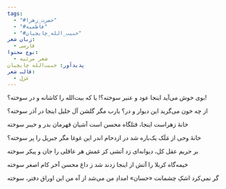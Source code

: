 ```yaml
---
tags:
  - "#حضرت_زهرا"
  - "#فاطمیه"
  - "#حبیب_الله_چایچیان"
زبان شعر:
  - فارسی
نوع محتوا:
  - شعر مرثیه
پدیدآور: حبیب‌الله چایچیان
قالب شعر:
  - غزل
---
```

بوی خوش می‌آید اینجا عود و عنبر سوخته؟!
یا که بیت‌الله را کاشانه و در سوخته؟!

از چه خون مى‌گريد اين ديوار و در؟ يارب مگر
گلشن آل خليل اينجا در آذر سوخته؟

خانۀ زهراست اينجا، قتلگاه محسن است
آشيان قهرمان بدر و خيبر سوخته

خانۀ وحی از مَلَک یک‌باره شد در ازدحام
اندر این غوغا مگر جبریل را پر سوخته؟

بر حریم عقل کل، دیوانه‌ای زد آتشی
کز غمش هر عاقلی را جان و پیکر سوخته

خيمه‌گاه كربلا را آتش از اينجا زدند
شد ز داغ محسن آخر كام اصغر سوخته

گر نمى‌كرد اشکِ چشمانت «حسان» امدادِ من
مى‌شد از آه من اين اوراق دفتر، سوخته
